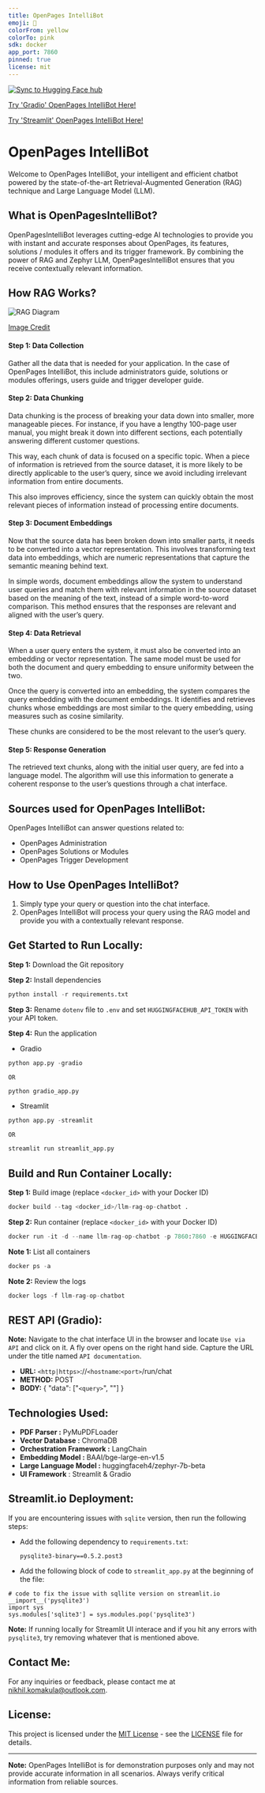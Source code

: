 ```yaml
---
title: OpenPages IntelliBot
emoji: 🤖
colorFrom: yellow
colorTo: pink
sdk: docker
app_port: 7860
pinned: true
license: mit
---
```

[![Sync to Hugging Face hub](https://github.com/nikhilkomakula/llm-rag-op-chatbot/actions/workflows/main.yml/badge.svg)](https://github.com/nikhilkomakula/llm-rag-op-chatbot/actions/workflows/main.yml)

[Try &#39;Gradio&#39; OpenPages IntelliBot Here!](https://huggingface.co/spaces/nikhilkomakula/llm-rag-op-chatbot)

[Try &#39;Streamlit&#39; OpenPages IntelliBot Here!](https://nk-openpages-intellibot.streamlit.app)

# OpenPages IntelliBot

Welcome to OpenPages IntelliBot, your intelligent and efficient chatbot powered by the state-of-the-art Retrieval-Augmented Generation (RAG) technique and Large Language Model (LLM).

## What is OpenPagesIntelliBot?

OpenPagesIntelliBot leverages cutting-edge AI technologies to provide you with instant and accurate responses about OpenPages, its features, solutions / modules it offers and its trigger framework. By combining the power of RAG and Zephyr LLM, OpenPagesIntelliBot ensures that you receive contextually relevant information.

## How RAG Works?

![RAG Diagram](images/RAG_workflow.png)

[Image Credit](https://huggingface.co/learn/cookbook/en/rag_evaluation)

#### Step 1: Data Collection

Gather all the data that is needed for your application. In the case of OpenPages IntelliBot, this include administrators guide, solutions or modules offerings, users guide and trigger developer guide.

#### Step 2: Data Chunking

Data chunking is the process of breaking your data down into smaller, more manageable pieces. For instance, if you have a lengthy 100-page user manual, you might break it down into different sections, each potentially answering different customer questions.

This way, each chunk of data is focused on a specific topic. When a piece of information is retrieved from the source dataset, it is more likely to be directly applicable to the user’s query, since we avoid including irrelevant information from entire documents.

This also improves efficiency, since the system can quickly obtain the most relevant pieces of information instead of processing entire documents.

#### Step 3: Document Embeddings

Now that the source data has been broken down into smaller parts, it needs to be converted into a vector representation. This involves transforming text data into embeddings, which are numeric representations that capture the semantic meaning behind text.

In simple words, document embeddings allow the system to understand user queries and match them with relevant information in the source dataset based on the meaning of the text, instead of a simple word-to-word comparison. This method ensures that the responses are relevant and aligned with the user’s query.

#### Step 4: Data Retrieval

When a user query enters the system, it must also be converted into an embedding or vector representation. The same model must be used for both the document and query embedding to ensure uniformity between the two.

Once the query is converted into an embedding, the system compares the query embedding with the document embeddings. It identifies and retrieves chunks whose embeddings are most similar to the query embedding, using measures such as cosine similarity.

These chunks are considered to be the most relevant to the user’s query.

#### Step 5: Response Generation

The retrieved text chunks, along with the initial user query, are fed into a language model. The algorithm will use this information to generate a coherent response to the user’s questions through a chat interface.

## Sources used for OpenPages IntelliBot:

OpenPages IntelliBot can answer questions related to:

- OpenPages Administration
- OpenPages Solutions or Modules
- OpenPages Trigger Development

## How to Use OpenPages IntelliBot?

1. Simply type your query or question into the chat interface.
2. OpenPages IntelliBot will process your query using the RAG model and provide you with a contextually relevant response.

## Get Started to Run Locally:

**Step 1:** Download the Git repository

**Step 2:** Install dependencies

```python
python install -r requirements.txt
```

**Step 3:** Rename `dotenv` file to `.env` and set `HUGGINGFACEHUB_API_TOKEN` with your API token.

**Step 4:** Run the application

* Gradio

```python
python app.py -gradio
```

    OR

```python
python gradio_app.py
```

* Streamlit

```python
python app.py -streamlit
```

    OR

```python
streamlit run streamlit_app.py
```

## Build and Run Container Locally:

**Step 1:** Build image (replace `<docker_id>` with your Docker ID)

```python
docker build --tag <docker_id>/llm-rag-op-chatbot .
```

**Step 2:** Run container (replace `<docker_id>` with your Docker ID)

```python
docker run -it -d --name llm-rag-op-chatbot -p 7860:7860 -e HUGGINGFACEHUB_API_TOKEN=<api_token> <docker_id>/llm-rag-op-chatbot:latest
```

**Note 1:** List all containers

```python
docker ps -a
```

**Note 2:** Review the logs

```python
docker logs -f llm-rag-op-chatbot
```

## REST API (Gradio):

**Note:** Navigate to the chat interface UI in the browser and locate `Use via API` and click on it. A fly over opens on the right hand side. Capture the URL under the title named `API documentation`.

* **URL:** `<http|https>`://`<hostname`:`<port>`/run/chat
* **METHOD:** POST
* **BODY:** { "data": ["`<query>`", ""] }

## Technologies Used:

* **PDF Parser :** PyMuPDFLoader
* **Vector Database :** ChromaDB
* **Orchestration Framework :** LangChain
* **Embedding Model :** BAAI/bge-large-en-v1.5
* **Large Language Model :** huggingfaceh4/zephyr-7b-beta
* **UI Framework** : Streamlit & Gradio

## Streamlit.io Deployment:

If you are encountering issues with `sqlite` version, then run the following steps:

* Add the following dependency to `requirements.txt`:

    `pysqlite3-binary==0.5.2.post3`

* Add the following block of code to `streamlit_app.py` at the beginning of the file:

```
# code to fix the issue with sqllite version on streamlit.io
__import__('pysqlite3')
import sys
sys.modules['sqlite3'] = sys.modules.pop('pysqlite3')
```

**Note:** If running locally for Streamlit UI interace and if you hit any errors with `pysqlite3`, try removing whatever that is mentioned above.

## Contact Me:

For any inquiries or feedback, please contact me at [nikhil.komakula@outlook.com](mailto:nikhil.komakula@outlook.com).

## License:

This project is licensed under the [MIT License](https://opensource.org/licenses/MIT) - see the [LICENSE](LICENSE) file for details.

---

**Note:** OpenPages IntelliBot is for demonstration purposes only and may not provide accurate information in all scenarios. Always verify critical information from reliable sources.
